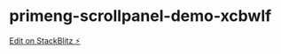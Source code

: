 # primeng-scrollpanel-demo-xcbwlf

[Edit on StackBlitz ⚡️](https://stackblitz.com/edit/primeng-scrollpanel-demo-xcbwlf)